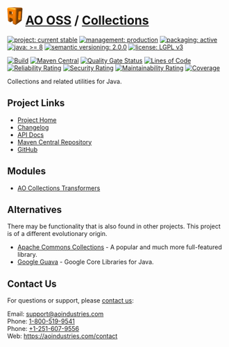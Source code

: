 # [<img src="ao-logo.png" alt="AO Logo" width="35" height="40">](https://github.com/ao-apps) [AO OSS](https://github.com/ao-apps/ao-oss) / [Collections](https://github.com/ao-apps/ao-collections)

[![project: current stable](https://oss.aoapps.com/ao-badges/project-current-stable.svg)](https://aoindustries.com/life-cycle#project-current-stable)
[![management: production](https://oss.aoapps.com/ao-badges/management-production.svg)](https://aoindustries.com/life-cycle#management-production)
[![packaging: active](https://oss.aoapps.com/ao-badges/packaging-active.svg)](https://aoindustries.com/life-cycle#packaging-active)  
[![java: &gt;= 8](https://oss.aoapps.com/ao-badges/java-8.svg)](https://docs.oracle.com/javase/8/docs/api/)
[![semantic versioning: 2.0.0](https://oss.aoapps.com/ao-badges/semver-2.0.0.svg)](http://semver.org/spec/v2.0.0.html)
[![license: LGPL v3](https://oss.aoapps.com/ao-badges/license-lgpl-3.0.svg)](https://www.gnu.org/licenses/lgpl-3.0)

[![Build](https://github.com/ao-apps/ao-collections/workflows/Build/badge.svg?branch=master)](https://github.com/ao-apps/ao-collections/actions?query=workflow%3ABuild)
[![Maven Central](https://maven-badges.herokuapp.com/maven-central/com.aoapps/ao-collections/badge.svg)](https://maven-badges.herokuapp.com/maven-central/com.aoapps/ao-collections)
[![Quality Gate Status](https://sonarcloud.io/api/project_badges/measure?branch=master&project=com.aoapps%3Aao-collections&metric=alert_status)](https://sonarcloud.io/dashboard?branch=master&id=com.aoapps%3Aao-collections)
[![Lines of Code](https://sonarcloud.io/api/project_badges/measure?branch=master&project=com.aoapps%3Aao-collections&metric=ncloc)](https://sonarcloud.io/component_measures?branch=master&id=com.aoapps%3Aao-collections&metric=ncloc)  
[![Reliability Rating](https://sonarcloud.io/api/project_badges/measure?branch=master&project=com.aoapps%3Aao-collections&metric=reliability_rating)](https://sonarcloud.io/component_measures?branch=master&id=com.aoapps%3Aao-collections&metric=Reliability)
[![Security Rating](https://sonarcloud.io/api/project_badges/measure?branch=master&project=com.aoapps%3Aao-collections&metric=security_rating)](https://sonarcloud.io/component_measures?branch=master&id=com.aoapps%3Aao-collections&metric=Security)
[![Maintainability Rating](https://sonarcloud.io/api/project_badges/measure?branch=master&project=com.aoapps%3Aao-collections&metric=sqale_rating)](https://sonarcloud.io/component_measures?branch=master&id=com.aoapps%3Aao-collections&metric=Maintainability)
[![Coverage](https://sonarcloud.io/api/project_badges/measure?branch=master&project=com.aoapps%3Aao-collections&metric=coverage)](https://sonarcloud.io/component_measures?branch=master&id=com.aoapps%3Aao-collections&metric=Coverage)

Collections and related utilities for Java.

## Project Links
* [Project Home](https://oss.aoapps.com/collections/)
* [Changelog](https://oss.aoapps.com/collections/changelog)
* [API Docs](https://oss.aoapps.com/collections/apidocs/)
* [Maven Central Repository](https://search.maven.org/artifact/com.aoapps/ao-collections)
* [GitHub](https://github.com/ao-apps/ao-collections)

## Modules
* [AO Collections Transformers](https://github.com/ao-apps/ao-collections-transformers)

## Alternatives
There may be functionality that is also found in other projects.  This project is of a different evolutionary origin.
* [Apache Commons Collections](https://commons.apache.org/proper/commons-collections/) - A popular and much more full-featured library.
* [Google Guava](https://github.com/google/guava) - Google Core Libraries for Java.

## Contact Us
For questions or support, please [contact us](https://aoindustries.com/contact):

Email: [support@aoindustries.com](mailto:support@aoindustries.com)  
Phone: [1-800-519-9541](tel:1-800-519-9541)  
Phone: [+1-251-607-9556](tel:+1-251-607-9556)  
Web: https://aoindustries.com/contact
